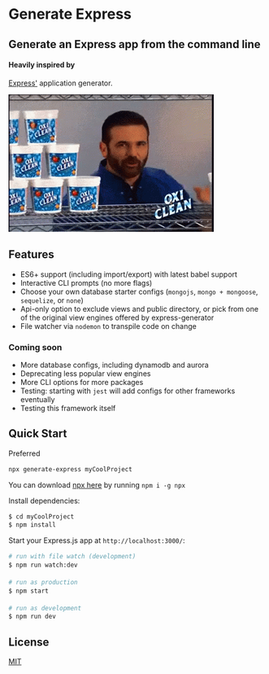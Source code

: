 # Generate Express

## Generate an Express app from the command line

#### Heavily inspired by
[Express'](https://www.npmjs.com/package/express) application generator.

![but wait theres more](assets/waitTheresMore.gif "So much more...")

## Features
* ES6+ support (including import/export) with latest babel support
* Interactive CLI prompts (no more flags)
* Choose your own database starter configs (`mongojs`, `mongo + mongoose`, `sequelize`, or `none`)
* Api-only option to exclude views and public directory, or pick from one of the original view engines offered by express-generator
* File watcher via `nodemon` to transpile code on change 

### Coming soon
* More database configs, including dynamodb and aurora
* Deprecating less popular view engines
* More CLI options for more packages
* Testing: starting with `jest` will add configs for other frameworks eventually
* Testing this framework itself

## Quick Start
Preferred
```sh
npx generate-express myCoolProject
```
You can download [npx here](https://www.npmjs.com/package/npx) by running `npm i -g npx`


Install dependencies:

```bash
$ cd myCoolProject
$ npm install
```

Start your Express.js app at `http://localhost:3000/`:

```bash
# run with file watch (development)
$ npm run watch:dev

# run as production
$ npm start

# run as development
$ npm run dev
```


## License

[MIT](LICENSE)
